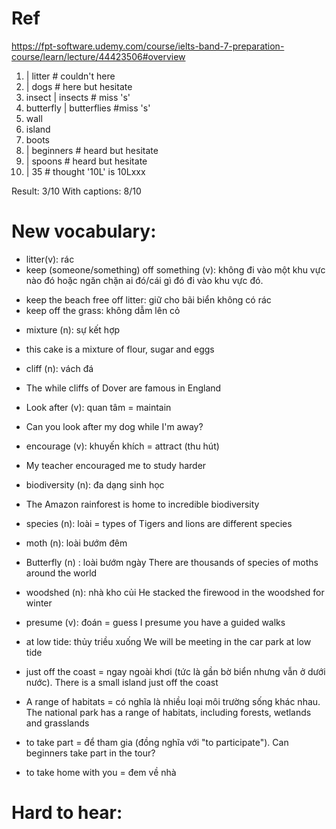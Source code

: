 # Ref
https://fpt-software.udemy.com/course/ielts-band-7-preparation-course/learn/lecture/44423506#overview

1. | litter # couldn't here
2. | dogs # here but hesitate
3. insect | insects # miss 's'
4. butterfly | butterflies #miss 's' 
5. wall
6. island
7. boots
8. | beginners # heard but hesitate
9. | spoons # heard but hesitate
10. | 35 # thought '10L' is 10Lxxx 

Result: 3/10
With captions: 8/10

# New vocabulary:
- litter(v): rác
- keep (someone/something) off something (v): không đi vào một khu vực nào đó hoặc ngăn chặn ai đó/cái gì đó đi vào khu vực đó.
+ keep the beach free off litter: giữ cho bãi biển không có rác
+ keep off the grass: không dẫm lên cỏ

- mixture (n): sự kết hợp
+ this cake is a mixture of flour, sugar and eggs

- cliff (n): vách đá
+ The while cliffs of Dover are famous in England

- Look after (v): quan tâm = maintain
+ Can you look after my dog while I'm away?

- encourage (v): khuyến khích = attract (thu hút)
+ My teacher encouraged me to study harder

- biodiversity (n): đa dạng sinh học
+ The Amazon rainforest is home to incredible biodiversity

- species (n): loài = types of
Tigers and lions are different species

- moth (n): loài bướm đêm
- Butterfly (n) : loài bướm ngày
There are thousands of species of moths around the world

- woodshed (n): nhà kho củi
He stacked the firewood in the woodshed for winter

- presume (v): đoán = guess
I presume you have a guided walks

- at low tide: thủy triều xuống
We will be meeting in the car park at low tide

- just off the coast = ngay ngoài khơi (tức là gần bờ biển nhưng vẫn ở dưới nước).
There is a small island just off the coast

- A range of habitats = có nghĩa là nhiều loại môi trường sống khác nhau.
The national park has a range of habitats, including forests, wetlands and grasslands

- to take part = để tham gia (đồng nghĩa với "to participate").
Can beginners take part in the tour?

- to take home with you = đem về nhà 

# Hard to hear:
